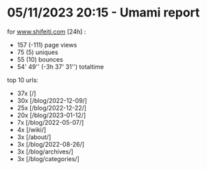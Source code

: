 # 05/11/2023 20:15 - Umami report
for www.shifeiti.com [24h] :

 - 157 (-111) page views
 - 75 (5) uniques
 - 55 (10) bounces
 - 54' 49'' (-3h 37' 31'') totaltime


top 10 urls:
 - 37x [/]
 - 30x [/blog/2022-12-09/]
 - 25x [/blog/2022-12-22/]
 - 20x [/blog/2023-01-12/]
 - 7x [/blog/2022-05-07/]
 - 4x [/wiki/]
 - 3x [/about/]
 - 3x [/blog/2022-08-26/]
 - 3x [/blog/archives/]
 - 3x [/blog/categories/]


